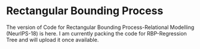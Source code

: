# Rectangular Bounding Process
The version of Code for Rectangular Bounding Process-Relational Modelling (NeurIPS-18) is here.
I am currently packing the code for RBP-Regression Tree and will upload it once available. 


